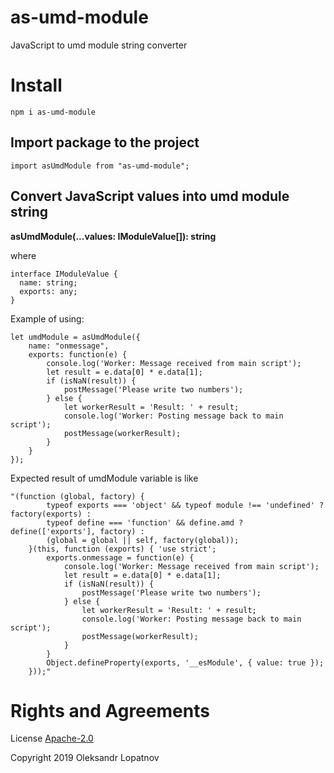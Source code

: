 # as-umd-module

JavaScript to umd module string converter

# Install

```
npm i as-umd-module
```

## Import package to the project

```
import asUmdModule from "as-umd-module";
```

## Convert JavaScript values into umd module string

**asUmdModule(...values: IModuleValue[]): string**

where

```
interface IModuleValue {
  name: string;
  exports: any;
}
```

Example of using:

```
let umdModule = asUmdModule({
    name: "onmessage",
    exports: function(e) {
        console.log('Worker: Message received from main script');
        let result = e.data[0] * e.data[1];
        if (isNaN(result)) {
            postMessage('Please write two numbers');
        } else {
            let workerResult = 'Result: ' + result;
            console.log('Worker: Posting message back to main script');
            postMessage(workerResult);
        }
    }
});
```

Expected result of umdModule variable is like

```
"(function (global, factory) {
        typeof exports === 'object' && typeof module !== 'undefined' ? factory(exports) :
        typeof define === 'function' && define.amd ? define(['exports'], factory) :
        (global = global || self, factory(global));
    }(this, function (exports) { 'use strict';
        exports.onmessage = function(e) {
            console.log('Worker: Message received from main script');
            let result = e.data[0] * e.data[1];
            if (isNaN(result)) {
                postMessage('Please write two numbers');
            } else {
                let workerResult = 'Result: ' + result;
                console.log('Worker: Posting message back to main script');
                postMessage(workerResult);
            }
        }
        Object.defineProperty(exports, '__esModule', { value: true });
    }));"
```

# Rights and Agreements

License [Apache-2.0](https://github.com/lopatnov/as-umd-module/blob/master/LICENSE)

Copyright 2019 Oleksandr Lopatnov
